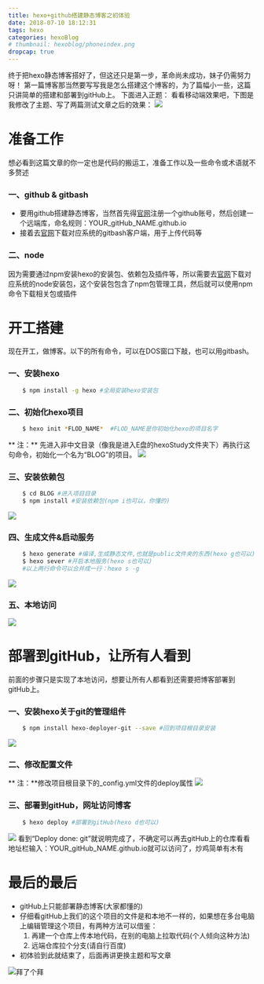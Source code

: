 ```yaml
---
title: hexo+github搭建静态博客之初体验
date: 2018-07-10 18:12:31
tags: hexo
categories: hexoBlog
# thumbnail: hexoblog/phoneindex.png
dropcap: true
---
```

终于把hexo静态博客搭好了，但这还只是第一步，革命尚未成功，妹子仍需努力呀！
第一篇博客那当然要写写我是怎么搭建这个博客的，为了篇幅小一些，这篇只讲简单的搭建和部署到gitHub上。
下面进入正题：
看看移动端效果吧，下图是我修改了主题、写了两篇测试文章之后的效果：
![](hexoblog/phoneindex.png)

# **准备工作**
想必看到这篇文章的你一定也是代码的搬运工，准备工作以及一些命令或术语就不多赘述
### 一、github & gitbash
* 要用github搭建静态博客，当然首先得[官网](https://github.com/)注册一个github账号，然后创建一个远端库，命名规则：YOUR_gitHub_NAME.github.io
* 接着去[官网](https://git-scm.com/downloads)下载对应系统的gitbash客户端，用于上传代码等

### 二、node
因为需要通过npm安装hexo的安装包、依赖包及插件等，所以需要去[官网](http://nodejs.cn/download/)下载对应系统的node安装包，这个安装包包含了npm包管理工具，然后就可以使用npm命令下载相关包或插件

# **开工搭建**
现在开工，做博客。以下的所有命令，可以在DOS窗口下敲，也可以用gitbash。
### 一、安装hexo
```bash
    $ npm install -g hexo #全局安装hexo安装包
```
### 二、初始化hexo项目
```bash
    $ hexo init *FLOD_NAME*  #FLOD_NAME是你初始化hexo的项目名字
```
** 注：** 先进入非中文目录（像我是进入E盘的hexoStudy文件夹下）再执行这句命令，初始化一个名为“BLOG”的项目。
![](hexoblog/hexoinit.png)

### 三、安装依赖包
```bash
    $ cd BLOG #进入项目目录
    $ npm install #安装依赖包(npm i也可以，你懂的)
```
![](hexoblog/npminstall.png)
### 四、生成文件&启动服务
```bash
    $ hexo generate #编译,生成静态文件,也就是public文件夹的东西(hexo g也可以)
    $ hexo sever #开启本地服务(hexo s也可以)
    #以上两行命令可以合并成一行：hexo s -g
```
![](hexoblog/hexosg.png)
### 五、本地访问
![](hexoblog/localhost.png)

# **部署到gitHub，让所有人看到**
前面的步骤只是实现了本地访问，想要让所有人都看到还需要把博客部署到gitHub上。
### 一、安装hexo关于git的管理组件
```bash
    $ npm install hexo-deployer-git --save #回到项目根目录安装
```
![](hexoblog/gitdeployer.png)
### 二、修改配置文件
** 注：**修改项目根目录下的_config.yml文件的deploy属性
![](hexoblog/deployedit.png)
### 三、部署到gitHub，网址访问博客
```bash
    $ hexo deploy #部署到gitHub(hexo d也可以)
```
![](hexoblog/hexod.png)
看到“Deploy done: git”就说明完成了，不确定可以再去gitHub上的仓库看看
地址栏输入：YOUR_gitHub_NAME.github.io就可以访问了，炒鸡简单有木有

# **最后的最后**
+ gitHub上只能部署静态博客(大家都懂的)
+ 仔细看gitHub上我们的这个项目的文件是和本地不一样的，如果想在多台电脑上编辑管理这个项目，有两种方法可以借鉴：
    1. 再建一个仓库上传本地代码，在别的电脑上拉取代码(个人倾向这种方法)
    2. 远端仓库拉个分支(请自行百度)
+ 初体验到此就结束了，后面再讲更换主题和写文章

![拜了个拜](hexoblog/byebye.gif)